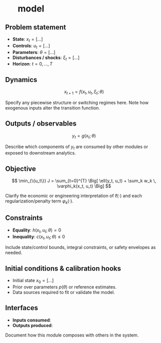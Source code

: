# <dir> model

## Problem statement

- **State**: $x_t = [\ldots]$
- **Controls**: $u_t = [\ldots]$
- **Parameters**: $\theta = [\ldots]$
- **Disturbances / shocks**: $\xi_t = [\ldots]$
- **Horizon**: $t = 0, \ldots, T$

## Dynamics

$$
x_{t+1} = f(x_t, u_t, \xi_t; \theta)
$$

Specify any piecewise structure or switching regimes here. Note how exogenous inputs alter the transition function.

## Outputs / observables

$$
y_t = g(x_t; \theta)
$$

Describe which components of $y_t$ are consumed by other modules or exposed to downstream analytics.

## Objective

$$
\min_{\{u_t\}} J = \sum_{t=0}^{T} \Big[ \ell(y_t, u_t) + \sum_k w_k \, \varphi_k(x_t, u_t) \Big]
$$

Clarify the economic or engineering interpretation of $\ell(\cdot)$ and each regularization/penalty term $\varphi_k(\cdot)$.

## Constraints

- **Equality**: $h(x_t, u_t; \theta) = 0$
- **Inequality**: $c(x_t, u_t; \theta) \le 0$

Include state/control bounds, integral constraints, or safety envelopes as needed.

## Initial conditions & calibration hooks

- Initial state $x_0 = [\ldots]$
- Prior over parameters $p(\theta)$ or reference estimates.
- Data sources required to fit or validate the model.

## Interfaces

- **Inputs consumed**: <upstream signals>
- **Outputs produced**: <downstream dependencies>

Document how this module composes with others in the system.
